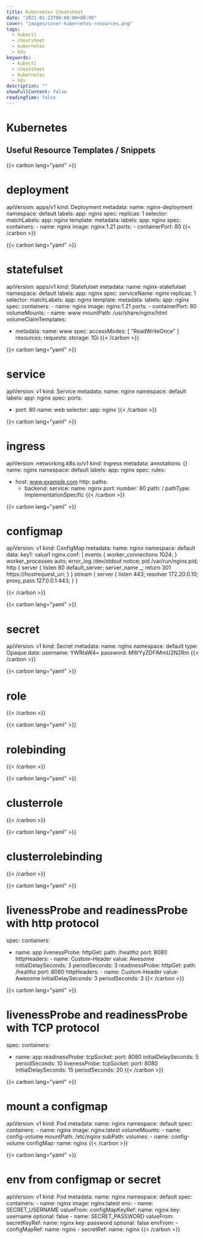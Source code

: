 ```yaml
---
title: Kubernetes Cheatsheet
date: "2021-01-23T00:00:00+08:00"
cover: "images/cover-kubernetes-resources.png"
tags: 
  - kubectl
  - cheatsheet
  - kubernetes
  - k8s
keywords: 
  - kubectl
  - cheatsheet
  - kubernetes
  - k8s
description: ""
showFullContent: false
readingTime: false
---
```

# Kubernetes

## Useful Resource Templates / Snippets

{{< carbon lang="yaml" >}}
# deployment
apiVersion: apps/v1
kind: Deployment
metadata:
  name: nginx-deployment
  namespace: default
  labels:
    app: nginx
spec:
  replicas: 1
  selector:
    matchLabels:
      app: nginx
  template:
    metadata:
      labels:
        app: nginx
    spec:
      containers:
      - name: nginx
        image: nginx:1.21
        ports:
        - containerPort: 80
{{< /carbon >}}


{{< carbon lang="yaml" >}}
# statefulset
apiVersion: apps/v1
kind: Statefulset
metadata:
  name: nginx-statefulset
  namespace: default
  labels:
    app: nginx
spec:
  serviceName: nginx
  replicas: 1
  selector:
    matchLabels:
      app: nginx
  template:
    metadata:
      labels:
        app: nginx
    spec:
      containers:
      - name: nginx
        image: nginx:1.21
        ports:
        - containerPort: 80
        volumeMounts:
        - name: www
          mountPath: /usr/share/nginx/html
  volumeClaimTemplates:
  - metadata:
      name: www
    spec:
      accessModes: [ "ReadWriteOnce" ]
      resources:
        requests:
          storage: 1Gi
{{< /carbon >}}

{{< carbon lang="yaml" >}}
# service
apiVersion: v1
kind: Service
metadata:
  name: nginx
  namespace: default
  labels:
    app: nginx
spec:
  ports:
  - port: 80
    name: web
  selector:
    app: nginx
{{< /carbon >}}

{{< carbon lang="yaml" >}}
# ingress
apiVersion: networking.k8s.io/v1
kind: Ingress
metadata:
  annotations: {}
  name: nginx
  namespace: default
  labels:
    app: nginx
spec:
  rules:
  - host: www.example.com
    http:
      paths:
      - backend:
          service:
            name: nginx
            port:
              number: 80
        path: /
        pathType: ImplementationSpecific
{{< /carbon >}}

{{< carbon lang="yaml" >}}
# configmap
apiVersion: v1
kind: ConfigMap
metadata:
  name: nginx
  namespace: default
data:
  key1: value1
  nginx.conf: |
    events {
      worker_connections  1024;
    }
    worker_processes auto;
    error_log /dev/stdout notice;
    pid /var/run/nginx.pid;
    http {
      server {
        listen 80 default_server;
        server_name _;
        return 301 https://$host$request_uri;
      }
    }
    stream {
      server {
        listen 443;
        resolver 172.20.0.10;
        proxy_pass 127.0.0.1:443;
      }
    }
    
{{< /carbon >}}

{{< carbon lang="yaml" >}}
# secret
apiVersion: v1
kind: Secret
metadata:
  name: nginx
  namespace: default
type: Opaque
data:
  username: YWRtaW4=
  password: MWYyZDFlMmU2N2Rm
{{< /carbon >}}

{{< carbon lang="yaml" >}}
# role
{{< /carbon >}}

{{< carbon lang="yaml" >}}
# rolebinding
{{< /carbon >}}

{{< carbon lang="yaml" >}}
# clusterrole
{{< /carbon >}}

{{< carbon lang="yaml" >}}
# clusterrolebinding
{{< /carbon >}}

{{< carbon lang="yaml" >}}
# livenessProbe and readinessProbe with http protocol
spec:
  containers:
  - name: app
    livenessProbe:
      httpGet:
        path: /healthz
        port: 8080
        httpHeaders:
        - name: Custom-Header
          value: Awesome
      initialDelaySeconds: 3
      periodSeconds: 3
    readinessProbe:
      httpGet:
        path: /healthz
        port: 8080
        httpHeaders:
        - name: Custom-Header
          value: Awesome
      initialDelaySeconds: 3
      periodSeconds: 3
{{< /carbon >}}

{{< carbon lang="yaml" >}}
# livenessProbe and readinessProbe with TCP protocol
spec:
  containers:
  - name: app
    readinessProbe:
      tcpSocket:
        port: 8080
      initialDelaySeconds: 5
      periodSeconds: 10
    livenessProbe:
      tcpSocket:
        port: 8080
      initialDelaySeconds: 15
      periodSeconds: 20
{{< /carbon >}}

{{< carbon lang="yaml" >}}
# mount a configmap
apiVersion: v1
kind: Pod
metadata:
  name: nginx
  namespace: default
spec:
  containers:
    - name: nginx
      image: nginx:latest
      volumeMounts:
      - name: config-volume
        mountPath: /etc/nginx
        subPath:
  volumes:
    - name: config-volume
      configMap:
        name: nginx
{{< /carbon >}}

{{< carbon lang="yaml" >}}
# env from configmap or secret
apiVersion: v1
kind: Pod
metadata:
  name: nginx
  namespace: default
spec:
  containers:
    - name: nginx
      image: nginx:latest
      env:
      - name: SECRET_USERNAME
        valueFrom:
          configMapKeyRef:
            name: nginx
            key: username
            optional: false
      - name: SECRET_PASSWORD
        valueFrom:
          secretKeyRef:
            name: nginx
            key: password
            optional: false
      envFrom:
      - configMapRef:
          name: nginx
      - secretRef:
          name: nginx
{{< /carbon >}}
